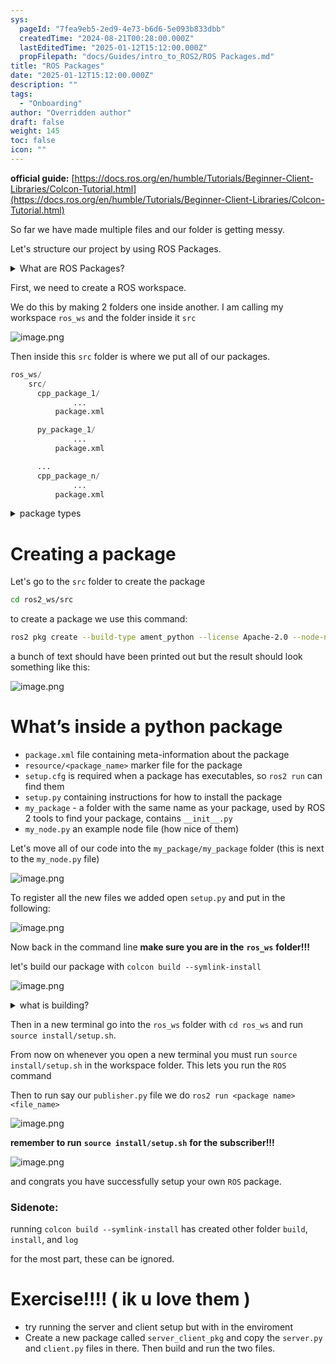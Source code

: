 ```yaml
---
sys:
  pageId: "7fea9eb5-2ed9-4e73-b6d6-5e093b833dbb"
  createdTime: "2024-08-21T00:28:00.000Z"
  lastEditedTime: "2025-01-12T15:12:00.000Z"
  propFilepath: "docs/Guides/intro_to_ROS2/ROS Packages.md"
title: "ROS Packages"
date: "2025-01-12T15:12:00.000Z"
description: ""
tags:
  - "Onboarding"
author: "Overridden author"
draft: false
weight: 145
toc: false
icon: ""
---
```


**official guide:** [https://docs.ros.org/en/humble/Tutorials/Beginner-Client-Libraries/Colcon-Tutorial.html](https://docs.ros.org/en/humble/Tutorials/Beginner-Client-Libraries/Colcon-Tutorial.html)

So far we have made multiple files and our folder is getting messy.

Let's structure our project by using ROS Packages.

<details>

<summary>What are ROS Packages?</summary>

ROS Packages are, as the name implies, packages of code that are highly sharable between ROS developers.

They consist of a folder, `package.xml` file, and source code

```python
      cpp_package_1/
		      ... imagine much code files here ..
          package.xml
```

</details>

First, we need to create a ROS workspace.

We do this by making 2 folders one inside another. I am calling my workspace `ros_ws` and the folder inside it `src`

![image.png](https://prod-files-secure.s3.us-west-2.amazonaws.com/d518164a-d88e-44d1-a4ee-3adb3bd8bce0/70706947-fd18-4537-a67b-e12946812d31/image.png?X-Amz-Algorithm=AWS4-HMAC-SHA256&X-Amz-Content-Sha256=UNSIGNED-PAYLOAD&X-Amz-Credential=ASIAZI2LB466VELO5ZKB%2F20250516%2Fus-west-2%2Fs3%2Faws4_request&X-Amz-Date=20250516T132243Z&X-Amz-Expires=3600&X-Amz-Security-Token=IQoJb3JpZ2luX2VjEI3%2F%2F%2F%2F%2F%2F%2F%2F%2F%2FwEaCXVzLXdlc3QtMiJHMEUCIDz62%2BXD%2FoyRtEYy5voG8FEkgLuGcp4Plc%2BkzuOFbHszAiEAp%2B8%2F%2BpYApLYLOrAwqdRgA4om0kYN0spKdaQR7GJCIZAq%2FwMIRhAAGgw2Mzc0MjMxODM4MDUiDBy%2BqiGBxA%2F8yfOozircA0uU7vCrm6gHr5DcrnSDmGFocQmVb33G6RnzVHaF2m40QdjkTzFGsanD6KwEOGN2UjT8RSxPXbpqY8e6bU7iUnpGe7H7AYXFYBDqERXoTjdWiPO3T0KHbTmslBZmSs1R5vnx3UdKeDzV8XwtxXp44DOz336MolUs2RtM%2BHiqV9A5pwQbifjnFM%2Bx9JTRzq2yodJ7HQAVRYYJLTdnP4XtJOVp6yvRKxd9R%2FKcgUs6vM8L1T0gjn8dTqFJpf7JfyGN5gJDabeGgjugQhs%2BOz%2BvQ7uqAsOgUoo7LcktRjysGGSAKWqNLhKj%2FW7QCXc5umGYy19gfL22Qdbf%2B6qTYrBd4z1sSutNuGvAx7rbwlU2fCwK5s8CTsT2qoN0hCaZZhyCrAyYCnLDZjmw%2FF%2Fr6YHMfP4tLhYCgYH%2F0D2OrinfKNRQk9eJndz4VDuLPdK3xl5to2Nuj5EEJ4dAu1%2FEyDOrky0aVczBXERLHTNRkZo4GwJAbmoj15noJPRON3fJTbKgMvGyoR95i1x0YWy%2F0jVK2Cn5qQ3atmPM61mq6bASiZ13hrXTnehE%2BDjrxw6UademrZParkNOmbBbl8dqLkG1YcoPbNQ5vYcaKHqfj30CCiwf1e1S5YUooaYS1DALMODlnMEGOqUBljjFV5MzqiEqFww5iWMtnLd%2Byvtwz8BdwXBVdbQQXr56OXRgjr9UAV60UXbDIxm4UN%2BiQUaxWBWHyI2qs7pOquZtJkcVlHc%2BSS17eRVOS9hGC%2BQTqjAV6oybyB%2Fn%2B3rRrU98W%2F06R2nzXlHJYI%2FoIKCgHGSk60OtmNCGxc1cT34Gpyns455BpD3QJK6o47s3GTAdyMpjuPyecs8qqOyM0MU8f22h&X-Amz-Signature=13d8458d07eb3335d6a8c03fd7520924d083c538ed3c3c6fa17685ca43fe87ba&X-Amz-SignedHeaders=host&x-id=GetObject)

Then inside this `src` folder is where we put all of our packages.

```python
ros_ws/
    src/
      cpp_package_1/
		      ...
          package.xml

      py_package_1/
		      ...
          package.xml

      ...
      cpp_package_n/
		      ...
          package.xml

```

<details>

<summary>package types</summary>

packages can be either `C++` or python.

the intern file structure is different for each but for this guide we will stick to creating python packages

</details>

# Creating a package

Let's go to the `src` folder to create the package

```bash
cd ros2_ws/src
```

to create a package we use this command:

```bash
ros2 pkg create --build-type ament_python --license Apache-2.0 --node-name my_node my_package
```

a bunch of text should have been printed out but the result should look something like this:

![image.png](https://prod-files-secure.s3.us-west-2.amazonaws.com/d518164a-d88e-44d1-a4ee-3adb3bd8bce0/e6cf1e3f-8512-4a3e-b131-079f800bf3e8/image.png?X-Amz-Algorithm=AWS4-HMAC-SHA256&X-Amz-Content-Sha256=UNSIGNED-PAYLOAD&X-Amz-Credential=ASIAZI2LB466VELO5ZKB%2F20250516%2Fus-west-2%2Fs3%2Faws4_request&X-Amz-Date=20250516T132243Z&X-Amz-Expires=3600&X-Amz-Security-Token=IQoJb3JpZ2luX2VjEI3%2F%2F%2F%2F%2F%2F%2F%2F%2F%2FwEaCXVzLXdlc3QtMiJHMEUCIDz62%2BXD%2FoyRtEYy5voG8FEkgLuGcp4Plc%2BkzuOFbHszAiEAp%2B8%2F%2BpYApLYLOrAwqdRgA4om0kYN0spKdaQR7GJCIZAq%2FwMIRhAAGgw2Mzc0MjMxODM4MDUiDBy%2BqiGBxA%2F8yfOozircA0uU7vCrm6gHr5DcrnSDmGFocQmVb33G6RnzVHaF2m40QdjkTzFGsanD6KwEOGN2UjT8RSxPXbpqY8e6bU7iUnpGe7H7AYXFYBDqERXoTjdWiPO3T0KHbTmslBZmSs1R5vnx3UdKeDzV8XwtxXp44DOz336MolUs2RtM%2BHiqV9A5pwQbifjnFM%2Bx9JTRzq2yodJ7HQAVRYYJLTdnP4XtJOVp6yvRKxd9R%2FKcgUs6vM8L1T0gjn8dTqFJpf7JfyGN5gJDabeGgjugQhs%2BOz%2BvQ7uqAsOgUoo7LcktRjysGGSAKWqNLhKj%2FW7QCXc5umGYy19gfL22Qdbf%2B6qTYrBd4z1sSutNuGvAx7rbwlU2fCwK5s8CTsT2qoN0hCaZZhyCrAyYCnLDZjmw%2FF%2Fr6YHMfP4tLhYCgYH%2F0D2OrinfKNRQk9eJndz4VDuLPdK3xl5to2Nuj5EEJ4dAu1%2FEyDOrky0aVczBXERLHTNRkZo4GwJAbmoj15noJPRON3fJTbKgMvGyoR95i1x0YWy%2F0jVK2Cn5qQ3atmPM61mq6bASiZ13hrXTnehE%2BDjrxw6UademrZParkNOmbBbl8dqLkG1YcoPbNQ5vYcaKHqfj30CCiwf1e1S5YUooaYS1DALMODlnMEGOqUBljjFV5MzqiEqFww5iWMtnLd%2Byvtwz8BdwXBVdbQQXr56OXRgjr9UAV60UXbDIxm4UN%2BiQUaxWBWHyI2qs7pOquZtJkcVlHc%2BSS17eRVOS9hGC%2BQTqjAV6oybyB%2Fn%2B3rRrU98W%2F06R2nzXlHJYI%2FoIKCgHGSk60OtmNCGxc1cT34Gpyns455BpD3QJK6o47s3GTAdyMpjuPyecs8qqOyM0MU8f22h&X-Amz-Signature=c2677af645b798be3c716a47bcb31f57e536b83ccc17cfd20862f01b94d71692&X-Amz-SignedHeaders=host&x-id=GetObject)

# What’s inside a python package

- `package.xml` file containing meta-information about the package
- `resource/<package_name>` marker file for the package
- `setup.cfg` is required when a package has executables, so `ros2 run` can find them
- `setup.py` containing instructions for how to install the package
- `my_package` - a folder with the same name as your package, used by ROS 2 tools to find your package, contains `__init__.py`
- `my_node.py` an example node file (how nice of them)

Let's move all of our code into the `my_package/my_package` folder (this is next to the `my_node.py` file)

![image.png](https://prod-files-secure.s3.us-west-2.amazonaws.com/d518164a-d88e-44d1-a4ee-3adb3bd8bce0/9ce58f11-0da9-4d3e-b86d-506a9685d378/image.png?X-Amz-Algorithm=AWS4-HMAC-SHA256&X-Amz-Content-Sha256=UNSIGNED-PAYLOAD&X-Amz-Credential=ASIAZI2LB466VELO5ZKB%2F20250516%2Fus-west-2%2Fs3%2Faws4_request&X-Amz-Date=20250516T132244Z&X-Amz-Expires=3600&X-Amz-Security-Token=IQoJb3JpZ2luX2VjEI3%2F%2F%2F%2F%2F%2F%2F%2F%2F%2FwEaCXVzLXdlc3QtMiJHMEUCIDz62%2BXD%2FoyRtEYy5voG8FEkgLuGcp4Plc%2BkzuOFbHszAiEAp%2B8%2F%2BpYApLYLOrAwqdRgA4om0kYN0spKdaQR7GJCIZAq%2FwMIRhAAGgw2Mzc0MjMxODM4MDUiDBy%2BqiGBxA%2F8yfOozircA0uU7vCrm6gHr5DcrnSDmGFocQmVb33G6RnzVHaF2m40QdjkTzFGsanD6KwEOGN2UjT8RSxPXbpqY8e6bU7iUnpGe7H7AYXFYBDqERXoTjdWiPO3T0KHbTmslBZmSs1R5vnx3UdKeDzV8XwtxXp44DOz336MolUs2RtM%2BHiqV9A5pwQbifjnFM%2Bx9JTRzq2yodJ7HQAVRYYJLTdnP4XtJOVp6yvRKxd9R%2FKcgUs6vM8L1T0gjn8dTqFJpf7JfyGN5gJDabeGgjugQhs%2BOz%2BvQ7uqAsOgUoo7LcktRjysGGSAKWqNLhKj%2FW7QCXc5umGYy19gfL22Qdbf%2B6qTYrBd4z1sSutNuGvAx7rbwlU2fCwK5s8CTsT2qoN0hCaZZhyCrAyYCnLDZjmw%2FF%2Fr6YHMfP4tLhYCgYH%2F0D2OrinfKNRQk9eJndz4VDuLPdK3xl5to2Nuj5EEJ4dAu1%2FEyDOrky0aVczBXERLHTNRkZo4GwJAbmoj15noJPRON3fJTbKgMvGyoR95i1x0YWy%2F0jVK2Cn5qQ3atmPM61mq6bASiZ13hrXTnehE%2BDjrxw6UademrZParkNOmbBbl8dqLkG1YcoPbNQ5vYcaKHqfj30CCiwf1e1S5YUooaYS1DALMODlnMEGOqUBljjFV5MzqiEqFww5iWMtnLd%2Byvtwz8BdwXBVdbQQXr56OXRgjr9UAV60UXbDIxm4UN%2BiQUaxWBWHyI2qs7pOquZtJkcVlHc%2BSS17eRVOS9hGC%2BQTqjAV6oybyB%2Fn%2B3rRrU98W%2F06R2nzXlHJYI%2FoIKCgHGSk60OtmNCGxc1cT34Gpyns455BpD3QJK6o47s3GTAdyMpjuPyecs8qqOyM0MU8f22h&X-Amz-Signature=9cafd6176c4df39b9ffc1766fc81ab7ebd3f47a3049c7c112491153916f4981b&X-Amz-SignedHeaders=host&x-id=GetObject)

To register all the new files we added open `setup.py` and put in the following:

![image.png](https://prod-files-secure.s3.us-west-2.amazonaws.com/d518164a-d88e-44d1-a4ee-3adb3bd8bce0/1cd7c262-4cae-4496-9d75-c178537d24a2/image.png?X-Amz-Algorithm=AWS4-HMAC-SHA256&X-Amz-Content-Sha256=UNSIGNED-PAYLOAD&X-Amz-Credential=ASIAZI2LB466VELO5ZKB%2F20250516%2Fus-west-2%2Fs3%2Faws4_request&X-Amz-Date=20250516T132243Z&X-Amz-Expires=3600&X-Amz-Security-Token=IQoJb3JpZ2luX2VjEI3%2F%2F%2F%2F%2F%2F%2F%2F%2F%2FwEaCXVzLXdlc3QtMiJHMEUCIDz62%2BXD%2FoyRtEYy5voG8FEkgLuGcp4Plc%2BkzuOFbHszAiEAp%2B8%2F%2BpYApLYLOrAwqdRgA4om0kYN0spKdaQR7GJCIZAq%2FwMIRhAAGgw2Mzc0MjMxODM4MDUiDBy%2BqiGBxA%2F8yfOozircA0uU7vCrm6gHr5DcrnSDmGFocQmVb33G6RnzVHaF2m40QdjkTzFGsanD6KwEOGN2UjT8RSxPXbpqY8e6bU7iUnpGe7H7AYXFYBDqERXoTjdWiPO3T0KHbTmslBZmSs1R5vnx3UdKeDzV8XwtxXp44DOz336MolUs2RtM%2BHiqV9A5pwQbifjnFM%2Bx9JTRzq2yodJ7HQAVRYYJLTdnP4XtJOVp6yvRKxd9R%2FKcgUs6vM8L1T0gjn8dTqFJpf7JfyGN5gJDabeGgjugQhs%2BOz%2BvQ7uqAsOgUoo7LcktRjysGGSAKWqNLhKj%2FW7QCXc5umGYy19gfL22Qdbf%2B6qTYrBd4z1sSutNuGvAx7rbwlU2fCwK5s8CTsT2qoN0hCaZZhyCrAyYCnLDZjmw%2FF%2Fr6YHMfP4tLhYCgYH%2F0D2OrinfKNRQk9eJndz4VDuLPdK3xl5to2Nuj5EEJ4dAu1%2FEyDOrky0aVczBXERLHTNRkZo4GwJAbmoj15noJPRON3fJTbKgMvGyoR95i1x0YWy%2F0jVK2Cn5qQ3atmPM61mq6bASiZ13hrXTnehE%2BDjrxw6UademrZParkNOmbBbl8dqLkG1YcoPbNQ5vYcaKHqfj30CCiwf1e1S5YUooaYS1DALMODlnMEGOqUBljjFV5MzqiEqFww5iWMtnLd%2Byvtwz8BdwXBVdbQQXr56OXRgjr9UAV60UXbDIxm4UN%2BiQUaxWBWHyI2qs7pOquZtJkcVlHc%2BSS17eRVOS9hGC%2BQTqjAV6oybyB%2Fn%2B3rRrU98W%2F06R2nzXlHJYI%2FoIKCgHGSk60OtmNCGxc1cT34Gpyns455BpD3QJK6o47s3GTAdyMpjuPyecs8qqOyM0MU8f22h&X-Amz-Signature=9ccdeda2b0f26f55de9e85db54b164024cf458ed45f201a7072d4562cdc69993&X-Amz-SignedHeaders=host&x-id=GetObject)

Now back in the command line **make sure you are in the** **`ros_ws`** **folder!!!**

let's build our package with `colcon build --symlink-install`

![image.png](https://prod-files-secure.s3.us-west-2.amazonaws.com/d518164a-d88e-44d1-a4ee-3adb3bd8bce0/2f2a0d27-b173-48fd-b189-5f5c0ce65619/image.png?X-Amz-Algorithm=AWS4-HMAC-SHA256&X-Amz-Content-Sha256=UNSIGNED-PAYLOAD&X-Amz-Credential=ASIAZI2LB466VELO5ZKB%2F20250516%2Fus-west-2%2Fs3%2Faws4_request&X-Amz-Date=20250516T132244Z&X-Amz-Expires=3600&X-Amz-Security-Token=IQoJb3JpZ2luX2VjEI3%2F%2F%2F%2F%2F%2F%2F%2F%2F%2FwEaCXVzLXdlc3QtMiJHMEUCIDz62%2BXD%2FoyRtEYy5voG8FEkgLuGcp4Plc%2BkzuOFbHszAiEAp%2B8%2F%2BpYApLYLOrAwqdRgA4om0kYN0spKdaQR7GJCIZAq%2FwMIRhAAGgw2Mzc0MjMxODM4MDUiDBy%2BqiGBxA%2F8yfOozircA0uU7vCrm6gHr5DcrnSDmGFocQmVb33G6RnzVHaF2m40QdjkTzFGsanD6KwEOGN2UjT8RSxPXbpqY8e6bU7iUnpGe7H7AYXFYBDqERXoTjdWiPO3T0KHbTmslBZmSs1R5vnx3UdKeDzV8XwtxXp44DOz336MolUs2RtM%2BHiqV9A5pwQbifjnFM%2Bx9JTRzq2yodJ7HQAVRYYJLTdnP4XtJOVp6yvRKxd9R%2FKcgUs6vM8L1T0gjn8dTqFJpf7JfyGN5gJDabeGgjugQhs%2BOz%2BvQ7uqAsOgUoo7LcktRjysGGSAKWqNLhKj%2FW7QCXc5umGYy19gfL22Qdbf%2B6qTYrBd4z1sSutNuGvAx7rbwlU2fCwK5s8CTsT2qoN0hCaZZhyCrAyYCnLDZjmw%2FF%2Fr6YHMfP4tLhYCgYH%2F0D2OrinfKNRQk9eJndz4VDuLPdK3xl5to2Nuj5EEJ4dAu1%2FEyDOrky0aVczBXERLHTNRkZo4GwJAbmoj15noJPRON3fJTbKgMvGyoR95i1x0YWy%2F0jVK2Cn5qQ3atmPM61mq6bASiZ13hrXTnehE%2BDjrxw6UademrZParkNOmbBbl8dqLkG1YcoPbNQ5vYcaKHqfj30CCiwf1e1S5YUooaYS1DALMODlnMEGOqUBljjFV5MzqiEqFww5iWMtnLd%2Byvtwz8BdwXBVdbQQXr56OXRgjr9UAV60UXbDIxm4UN%2BiQUaxWBWHyI2qs7pOquZtJkcVlHc%2BSS17eRVOS9hGC%2BQTqjAV6oybyB%2Fn%2B3rRrU98W%2F06R2nzXlHJYI%2FoIKCgHGSk60OtmNCGxc1cT34Gpyns455BpD3QJK6o47s3GTAdyMpjuPyecs8qqOyM0MU8f22h&X-Amz-Signature=9563d68659f4da585bc514ebc16e4dc9b7fbbab351f402a8fa91dad3eb08d454&X-Amz-SignedHeaders=host&x-id=GetObject)

<details>

<summary>what is building?</summary>

if you are a CS major at Rose-Hulman you will learn the answer to this in CSSE132

but TLDR; is it combines all the code files into one program that can be run easily 

</details>

Then in a new terminal go into the `ros_ws` folder with `cd ros_ws` and run `source install/setup.sh`. 

From now on whenever you open a new terminal you must run `source install/setup.sh` in the workspace folder. This lets you run the `ROS` command

Then to run say our `publisher.py` file we do `ros2 run <package name> <file_name>`

![image.png](https://prod-files-secure.s3.us-west-2.amazonaws.com/d518164a-d88e-44d1-a4ee-3adb3bd8bce0/4f4b1219-3a44-4632-aa0a-ce3471699f59/image.png?X-Amz-Algorithm=AWS4-HMAC-SHA256&X-Amz-Content-Sha256=UNSIGNED-PAYLOAD&X-Amz-Credential=ASIAZI2LB466VELO5ZKB%2F20250516%2Fus-west-2%2Fs3%2Faws4_request&X-Amz-Date=20250516T132244Z&X-Amz-Expires=3600&X-Amz-Security-Token=IQoJb3JpZ2luX2VjEI3%2F%2F%2F%2F%2F%2F%2F%2F%2F%2FwEaCXVzLXdlc3QtMiJHMEUCIDz62%2BXD%2FoyRtEYy5voG8FEkgLuGcp4Plc%2BkzuOFbHszAiEAp%2B8%2F%2BpYApLYLOrAwqdRgA4om0kYN0spKdaQR7GJCIZAq%2FwMIRhAAGgw2Mzc0MjMxODM4MDUiDBy%2BqiGBxA%2F8yfOozircA0uU7vCrm6gHr5DcrnSDmGFocQmVb33G6RnzVHaF2m40QdjkTzFGsanD6KwEOGN2UjT8RSxPXbpqY8e6bU7iUnpGe7H7AYXFYBDqERXoTjdWiPO3T0KHbTmslBZmSs1R5vnx3UdKeDzV8XwtxXp44DOz336MolUs2RtM%2BHiqV9A5pwQbifjnFM%2Bx9JTRzq2yodJ7HQAVRYYJLTdnP4XtJOVp6yvRKxd9R%2FKcgUs6vM8L1T0gjn8dTqFJpf7JfyGN5gJDabeGgjugQhs%2BOz%2BvQ7uqAsOgUoo7LcktRjysGGSAKWqNLhKj%2FW7QCXc5umGYy19gfL22Qdbf%2B6qTYrBd4z1sSutNuGvAx7rbwlU2fCwK5s8CTsT2qoN0hCaZZhyCrAyYCnLDZjmw%2FF%2Fr6YHMfP4tLhYCgYH%2F0D2OrinfKNRQk9eJndz4VDuLPdK3xl5to2Nuj5EEJ4dAu1%2FEyDOrky0aVczBXERLHTNRkZo4GwJAbmoj15noJPRON3fJTbKgMvGyoR95i1x0YWy%2F0jVK2Cn5qQ3atmPM61mq6bASiZ13hrXTnehE%2BDjrxw6UademrZParkNOmbBbl8dqLkG1YcoPbNQ5vYcaKHqfj30CCiwf1e1S5YUooaYS1DALMODlnMEGOqUBljjFV5MzqiEqFww5iWMtnLd%2Byvtwz8BdwXBVdbQQXr56OXRgjr9UAV60UXbDIxm4UN%2BiQUaxWBWHyI2qs7pOquZtJkcVlHc%2BSS17eRVOS9hGC%2BQTqjAV6oybyB%2Fn%2B3rRrU98W%2F06R2nzXlHJYI%2FoIKCgHGSk60OtmNCGxc1cT34Gpyns455BpD3QJK6o47s3GTAdyMpjuPyecs8qqOyM0MU8f22h&X-Amz-Signature=ad06bac9d0ff988ab17df32c4d74a415b99417dcc7725708bb40b5f8ece7fc9c&X-Amz-SignedHeaders=host&x-id=GetObject)

**remember to run** **`source install/setup.sh`** **for the subscriber!!!**

![image.png](https://prod-files-secure.s3.us-west-2.amazonaws.com/d518164a-d88e-44d1-a4ee-3adb3bd8bce0/02121119-dad4-49ec-8356-c956108b4243/image.png?X-Amz-Algorithm=AWS4-HMAC-SHA256&X-Amz-Content-Sha256=UNSIGNED-PAYLOAD&X-Amz-Credential=ASIAZI2LB466VELO5ZKB%2F20250516%2Fus-west-2%2Fs3%2Faws4_request&X-Amz-Date=20250516T132244Z&X-Amz-Expires=3600&X-Amz-Security-Token=IQoJb3JpZ2luX2VjEI3%2F%2F%2F%2F%2F%2F%2F%2F%2F%2FwEaCXVzLXdlc3QtMiJHMEUCIDz62%2BXD%2FoyRtEYy5voG8FEkgLuGcp4Plc%2BkzuOFbHszAiEAp%2B8%2F%2BpYApLYLOrAwqdRgA4om0kYN0spKdaQR7GJCIZAq%2FwMIRhAAGgw2Mzc0MjMxODM4MDUiDBy%2BqiGBxA%2F8yfOozircA0uU7vCrm6gHr5DcrnSDmGFocQmVb33G6RnzVHaF2m40QdjkTzFGsanD6KwEOGN2UjT8RSxPXbpqY8e6bU7iUnpGe7H7AYXFYBDqERXoTjdWiPO3T0KHbTmslBZmSs1R5vnx3UdKeDzV8XwtxXp44DOz336MolUs2RtM%2BHiqV9A5pwQbifjnFM%2Bx9JTRzq2yodJ7HQAVRYYJLTdnP4XtJOVp6yvRKxd9R%2FKcgUs6vM8L1T0gjn8dTqFJpf7JfyGN5gJDabeGgjugQhs%2BOz%2BvQ7uqAsOgUoo7LcktRjysGGSAKWqNLhKj%2FW7QCXc5umGYy19gfL22Qdbf%2B6qTYrBd4z1sSutNuGvAx7rbwlU2fCwK5s8CTsT2qoN0hCaZZhyCrAyYCnLDZjmw%2FF%2Fr6YHMfP4tLhYCgYH%2F0D2OrinfKNRQk9eJndz4VDuLPdK3xl5to2Nuj5EEJ4dAu1%2FEyDOrky0aVczBXERLHTNRkZo4GwJAbmoj15noJPRON3fJTbKgMvGyoR95i1x0YWy%2F0jVK2Cn5qQ3atmPM61mq6bASiZ13hrXTnehE%2BDjrxw6UademrZParkNOmbBbl8dqLkG1YcoPbNQ5vYcaKHqfj30CCiwf1e1S5YUooaYS1DALMODlnMEGOqUBljjFV5MzqiEqFww5iWMtnLd%2Byvtwz8BdwXBVdbQQXr56OXRgjr9UAV60UXbDIxm4UN%2BiQUaxWBWHyI2qs7pOquZtJkcVlHc%2BSS17eRVOS9hGC%2BQTqjAV6oybyB%2Fn%2B3rRrU98W%2F06R2nzXlHJYI%2FoIKCgHGSk60OtmNCGxc1cT34Gpyns455BpD3QJK6o47s3GTAdyMpjuPyecs8qqOyM0MU8f22h&X-Amz-Signature=8eba295aecd49eab5eb22ffb4b90ae9484e542639cc3c6e9d97b05d9f3af3225&X-Amz-SignedHeaders=host&x-id=GetObject)

and congrats you have successfully setup your own `ROS` package.

### Sidenote:

running `colcon build --symlink-install` has created other folder `build`, `install`, and `log`

for the most part, these can be ignored.

# Exercise!!!! ( ik u love them )

- try running the server and client setup but with in the enviroment
- Create a new package called `server_client_pkg` and copy the `server.py` and `client.py` files in there. Then build and run the two files.
